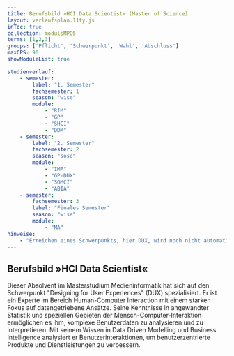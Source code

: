 ```yaml
---
title: Berufsbild »HCI Data Scientist« (Master of Science)
layout: verlaufsplan.11ty.js
inToc: true
collection: modulsMPO5
terms: [1,2,3]
groups: ['Pflicht', 'Schwerpunkt', 'Wahl', 'Abschluss']
maxCPS: 90
showModuleList: true

studienverlauf:
    - semester:
        label: "1. Semester"
        fachsemester: 1
        season: "wise"
        module: 
            - "RIM"
            - "GP"
            - "SHCI"
            - "DDM"
    - semester:
        label: "2. Semester"
        fachsemester: 2
        season: "sose"
        module: 
            - "IMP"
            - "GP-DUX"
            - "SGMCI"
            - "ABIA"
    - semester:
        fachsemester: 3
        label: "Finales Semester"
        season: "wise"
        module: 
            - "MA"
hinweise:
    - "Erreichen eines Schwerpunkts, hier DUX, wird noch nicht automatisch geprüft"
---
```



## Berufsbild »HCI Data Scientist«

Dieser Absolvent im Masterstudium Medieninformatik hat sich auf den Schwerpunkt "Designing for User Experiences" (DUX) spezialisiert. Er ist ein Experte im Bereich Human-Computer Interaction mit einem starken Fokus auf datengetriebene Ansätze. Seine Kenntnisse in angewandter Statistik und speziellen Gebieten der Mensch-Computer-Interaktion ermöglichen es ihm, komplexe Benutzerdaten zu analysieren und zu interpretieren. Mit seinem Wissen in Data Driven Modelling und Business Intelligence analysiert er Benutzerinteraktionen, um benutzerzentrierte Produkte und Dienstleistungen zu verbessern.